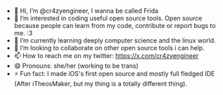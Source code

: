 - 👋 Hi, I’m @cr4zyengineer, I wanna be called Frida
- 👀 I’m interested in coding useful open source tools. Open source because people can learn from my code, contribute or report bugs to me. :3
- 🌱 I’m currently learning deeply computer science and the linux world.
- 💞️ I’m looking to collaborate on other open source tools i can help.
- 📫 How to reach me on my twitter: https://x.com/cr4zyengineer
- 😄 Pronouns: she/her (working to be trans)
- ⚡ Fun fact: I made iOS's first open source and mostly full fledged IDE (After iTheosMaker, but my thing is a totally different thing).

<!---
fridakitten/fridakitten is a ✨ special ✨ repository because its `README.md` (this file) appears on your GitHub profile.
You can click the Preview link to take a look at your changes.
--->
